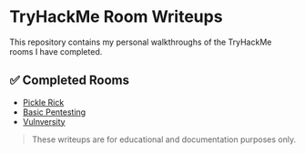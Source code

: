 # TryHackMe Room Writeups

This repository contains my personal walkthroughs of the TryHackMe rooms I have completed.

## ✅ Completed Rooms

- [Pickle Rick](./Pickle-Rick.md)
- [Basic Pentesting](./Basic-Pentesting.md)
- [Vulnversity](./Vulnversity.md)

> These writeups are for educational and documentation purposes only.
